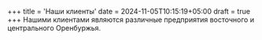 +++
title = 'Наши клиенты'
date = 2024-11-05T10:15:19+05:00
draft = true
+++
Нашими клиентами являются различные предприятия восточного и центрального Оренбуржья.